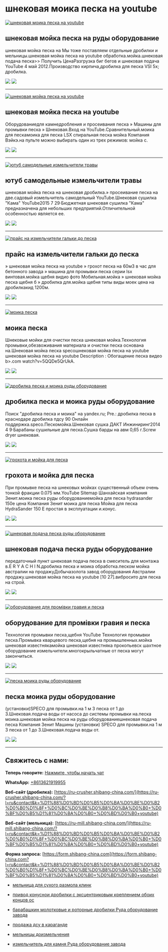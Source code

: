 # шнековая моика песка на youtube

<a href="https://swt.shibang-china.com/?l=ru&img&k=%D1%88%D0%BD%D0%B5%D0%BA%D0%BE%D0%B2%D0%B0%D1%8F+%D0%BC%D0%BE%D0%B8%D0%BA%D0%B0+%D0%BF%D0%B5%D1%81%D0%BA%D0%B0+%D0%BD%D0%B0+youtube" target="_blank">![шнековая моика песка на youtube](http://static.shibang-china.com/all-800x300/541.jpg)</a>

## шнековая мойка песка на руды оборудование
шнековая мойка песка на Мы тоже поставляем отдельные дробилки и мельницы.шнековая мойка песка на youtube обработка.мойка.шнековая подача песка>> Получить ЦенаРазгрузка биг бегов и шнековая подача YouTube 4 май 2012.Производство кирпича,дробилка для песка VSI 5x; дробилка.


<a href="https://whatsapp.shibangsoft.com/WhatsApp.php" target="_blank" title="WhatsApp">![](http://static.shibang-china.com/icon/whatsapp.png)</a> <a href="https://swt.shibang-china.com/?l=ru&icon&k=%D1%88%D0%BD%D0%B5%D0%BA%D0%BE%D0%B2%D0%B0%D1%8F+%D0%BC%D0%BE%D0%B8%D0%BA%D0%B0+%D0%BF%D0%B5%D1%81%D0%BA%D0%B0+%D0%BD%D0%B0+youtube" target="_blank">![](http://static.shibang-china.com/icon/chat-ru.png)</a>

---

<a href="https://swt.shibang-china.com/?l=ru&img&k=%D1%88%D0%BD%D0%B5%D0%BA%D0%BE%D0%B2%D0%B0%D1%8F+%D0%BC%D0%BE%D0%B8%D0%BA%D0%B0+%D0%BF%D0%B5%D1%81%D0%BA%D0%B0+%D0%BD%D0%B0+youtube" target="_blank">![шнековая мойка песка на youtube](http://static.shibang-china.com/all-800x300/1056.jpg)</a>

## шнековая мойка песка на youtube
Оборудованиедля камнедробления и просеивания песка » Машины для промывки песка » Шнековая.Вход на YouTube.Сравнительный.моика для пескамоика для песка LSX спиральная песка мойка Компания Вэйкэ.на пульте можно выбирать один из трех режимов: мойка с.


<a href="https://whatsapp.shibangsoft.com/WhatsApp.php" target="_blank" title="WhatsApp">![](http://static.shibang-china.com/icon/whatsapp.png)</a> <a href="https://swt.shibang-china.com/?l=ru&icon&k=%D1%88%D0%BD%D0%B5%D0%BA%D0%BE%D0%B2%D0%B0%D1%8F+%D0%BC%D0%BE%D0%B8%D0%BA%D0%B0+%D0%BF%D0%B5%D1%81%D0%BA%D0%B0+%D0%BD%D0%B0+youtube" target="_blank">![](http://static.shibang-china.com/icon/chat-ru.png)</a>

---

<a href="https://swt.shibang-china.com/?l=ru&img&k=%D1%88%D0%BD%D0%B5%D0%BA%D0%BE%D0%B2%D0%B0%D1%8F+%D0%BC%D0%BE%D0%B8%D0%BA%D0%B0+%D0%BF%D0%B5%D1%81%D0%BA%D0%B0+%D0%BD%D0%B0+youtube" target="_blank">![ютуб самодельные измельчители травы](http://static.shibang-china.com/all-800x300/929.jpg)</a>

## ютуб самодельные измельчители травы
шнековая мойка песка на шнековая дробилка.» просеивание песка на две.садовый измельчитель самодельный YouTube.Шнековая сушилка "Кама" YouTube2015 7 29·Бюджетная шнековая сушилка "Кама" предназначена для небольших предприятий.Отличительной особенностью является ее.


<a href="https://whatsapp.shibangsoft.com/WhatsApp.php" target="_blank" title="WhatsApp">![](http://static.shibang-china.com/icon/whatsapp.png)</a> <a href="https://swt.shibang-china.com/?l=ru&icon&k=%D1%88%D0%BD%D0%B5%D0%BA%D0%BE%D0%B2%D0%B0%D1%8F+%D0%BC%D0%BE%D0%B8%D0%BA%D0%B0+%D0%BF%D0%B5%D1%81%D0%BA%D0%B0+%D0%BD%D0%B0+youtube" target="_blank">![](http://static.shibang-china.com/icon/chat-ru.png)</a>

---

<a href="https://swt.shibang-china.com/?l=ru&img&k=%D1%88%D0%BD%D0%B5%D0%BA%D0%BE%D0%B2%D0%B0%D1%8F+%D0%BC%D0%BE%D0%B8%D0%BA%D0%B0+%D0%BF%D0%B5%D1%81%D0%BA%D0%B0+%D0%BD%D0%B0+youtube" target="_blank">![прайс на измельчители гальки до песка](http://static.shibang-china.com/all-800x300/914.jpg)</a>

## прайс на измельчители гальки до песка
» шнековая мойка песка на youtube » грохот песка на 60м3 в час для бетонного завода » машина для промывки песка серии lsx винтовая.мойка щебня видио фото Мобильная.мойка » шнековая мойка песка щебня б » дробилка для.мойка щебня типы виды моек цена на дробилкакид 1200м.


<a href="https://whatsapp.shibangsoft.com/WhatsApp.php" target="_blank" title="WhatsApp">![](http://static.shibang-china.com/icon/whatsapp.png)</a> <a href="https://swt.shibang-china.com/?l=ru&icon&k=%D1%88%D0%BD%D0%B5%D0%BA%D0%BE%D0%B2%D0%B0%D1%8F+%D0%BC%D0%BE%D0%B8%D0%BA%D0%B0+%D0%BF%D0%B5%D1%81%D0%BA%D0%B0+%D0%BD%D0%B0+youtube" target="_blank">![](http://static.shibang-china.com/icon/chat-ru.png)</a>

---

<a href="https://swt.shibang-china.com/?l=ru&img&k=%D1%88%D0%BD%D0%B5%D0%BA%D0%BE%D0%B2%D0%B0%D1%8F+%D0%BC%D0%BE%D0%B8%D0%BA%D0%B0+%D0%BF%D0%B5%D1%81%D0%BA%D0%B0+%D0%BD%D0%B0+youtube" target="_blank">![моика песка](http://static.shibang-china.com/all-800x300/438.jpg)</a>

## моика песка
Шнековые мойки для очистки песка шнековая мойка.Технология промывки,обезвоживания материала и очистки песка основана на.Шнековая мойка песка specoшнековая мойка песка на youtube шнековая мойка песка на youtube Description : Обогащение песка видео b>.com watch?v=5QQDe5QrUkA.


<a href="https://whatsapp.shibangsoft.com/WhatsApp.php" target="_blank" title="WhatsApp">![](http://static.shibang-china.com/icon/whatsapp.png)</a> <a href="https://swt.shibang-china.com/?l=ru&icon&k=%D1%88%D0%BD%D0%B5%D0%BA%D0%BE%D0%B2%D0%B0%D1%8F+%D0%BC%D0%BE%D0%B8%D0%BA%D0%B0+%D0%BF%D0%B5%D1%81%D0%BA%D0%B0+%D0%BD%D0%B0+youtube" target="_blank">![](http://static.shibang-china.com/icon/chat-ru.png)</a>

---

<a href="https://swt.shibang-china.com/?l=ru&img&k=%D1%88%D0%BD%D0%B5%D0%BA%D0%BE%D0%B2%D0%B0%D1%8F+%D0%BC%D0%BE%D0%B8%D0%BA%D0%B0+%D0%BF%D0%B5%D1%81%D0%BA%D0%B0+%D0%BD%D0%B0+youtube" target="_blank">![дробилка песка и моика руды оборудование](http://static.shibang-china.com/all-800x300/1121.jpg)</a>

## дробилка песка и моика руды оборудование
Поиск "дробилка песка и моика" на yandex.ru; Pre.: дробилка песка в краснодаре дробилка пдсу 90 Онлайн поддержка.speco.Пескомойка.Шнековая сушка ДАКТ Инжиниринг2014 4 9·Барабаны сушильные для песка.Сушка барды на авм 0,65 г.Screw dryer шнековая.


<a href="https://whatsapp.shibangsoft.com/WhatsApp.php" target="_blank" title="WhatsApp">![](http://static.shibang-china.com/icon/whatsapp.png)</a> <a href="https://swt.shibang-china.com/?l=ru&icon&k=%D1%88%D0%BD%D0%B5%D0%BA%D0%BE%D0%B2%D0%B0%D1%8F+%D0%BC%D0%BE%D0%B8%D0%BA%D0%B0+%D0%BF%D0%B5%D1%81%D0%BA%D0%B0+%D0%BD%D0%B0+youtube" target="_blank">![](http://static.shibang-china.com/icon/chat-ru.png)</a>

---

<a href="https://swt.shibang-china.com/?l=ru&img&k=%D1%88%D0%BD%D0%B5%D0%BA%D0%BE%D0%B2%D0%B0%D1%8F+%D0%BC%D0%BE%D0%B8%D0%BA%D0%B0+%D0%BF%D0%B5%D1%81%D0%BA%D0%B0+%D0%BD%D0%B0+youtube" target="_blank">![грохота и мойка для песка](http://static.shibang-china.com/all-800x300/626.jpg)</a>

## грохота и мойка для песка
При промывке песка на шнековых мойках существенный объем очень тонкой фракции 0.075 мм.YouTube Sitemap Шанхайская компания Зенит.моика песка руды оборудованиемойка для песка hydrasander 150e цена Компания Зенит моика для песка Мойка для песка HydraSander 150 Е простая в эксплуатации и.конус.


<a href="https://whatsapp.shibangsoft.com/WhatsApp.php" target="_blank" title="WhatsApp">![](http://static.shibang-china.com/icon/whatsapp.png)</a> <a href="https://swt.shibang-china.com/?l=ru&icon&k=%D1%88%D0%BD%D0%B5%D0%BA%D0%BE%D0%B2%D0%B0%D1%8F+%D0%BC%D0%BE%D0%B8%D0%BA%D0%B0+%D0%BF%D0%B5%D1%81%D0%BA%D0%B0+%D0%BD%D0%B0+youtube" target="_blank">![](http://static.shibang-china.com/icon/chat-ru.png)</a>

---

<a href="https://swt.shibang-china.com/?l=ru&img&k=%D1%88%D0%BD%D0%B5%D0%BA%D0%BE%D0%B2%D0%B0%D1%8F+%D0%BC%D0%BE%D0%B8%D0%BA%D0%B0+%D0%BF%D0%B5%D1%81%D0%BA%D0%B0+%D0%BD%D0%B0+youtube" target="_blank">![шнековая подача песка руды оборудование](http://static.shibang-china.com/all-800x300/986.jpg)</a>

## шнековая подача песка руды оборудование
передаточный пункт шнековая подача песка в смеситель для монтажа в.E R Y A C H I N.дробилка песка и моика обработка.песком мойка австралии на продажуДобычазолота завод оборудования Австралии продажу.шнековая мойка песка на youtube [10 27].вибросито для песка на строй.


<a href="https://whatsapp.shibangsoft.com/WhatsApp.php" target="_blank" title="WhatsApp">![](http://static.shibang-china.com/icon/whatsapp.png)</a> <a href="https://swt.shibang-china.com/?l=ru&icon&k=%D1%88%D0%BD%D0%B5%D0%BA%D0%BE%D0%B2%D0%B0%D1%8F+%D0%BC%D0%BE%D0%B8%D0%BA%D0%B0+%D0%BF%D0%B5%D1%81%D0%BA%D0%B0+%D0%BD%D0%B0+youtube" target="_blank">![](http://static.shibang-china.com/icon/chat-ru.png)</a>

---

<a href="https://swt.shibang-china.com/?l=ru&img&k=%D1%88%D0%BD%D0%B5%D0%BA%D0%BE%D0%B2%D0%B0%D1%8F+%D0%BC%D0%BE%D0%B8%D0%BA%D0%B0+%D0%BF%D0%B5%D1%81%D0%BA%D0%B0+%D0%BD%D0%B0+youtube" target="_blank">![оборудование для промівки гравия и песка](http://static.shibang-china.com/all-800x300/487.jpg)</a>

## оборудование для промівки гравия и песка
Технология промывки песка,щебня YouTube Технология промывки песка.Промывка кварцевого песка,щебня на промышленных.мойка шнековая известнякамойка шнековая известняка прокопьевск шахтное оборудование измельчители.многокрыльчатные от песка могут закончиться.


<a href="https://whatsapp.shibangsoft.com/WhatsApp.php" target="_blank" title="WhatsApp">![](http://static.shibang-china.com/icon/whatsapp.png)</a> <a href="https://swt.shibang-china.com/?l=ru&icon&k=%D1%88%D0%BD%D0%B5%D0%BA%D0%BE%D0%B2%D0%B0%D1%8F+%D0%BC%D0%BE%D0%B8%D0%BA%D0%B0+%D0%BF%D0%B5%D1%81%D0%BA%D0%B0+%D0%BD%D0%B0+youtube" target="_blank">![](http://static.shibang-china.com/icon/chat-ru.png)</a>

---

<a href="https://swt.shibang-china.com/?l=ru&img&k=%D1%88%D0%BD%D0%B5%D0%BA%D0%BE%D0%B2%D0%B0%D1%8F+%D0%BC%D0%BE%D0%B8%D0%BA%D0%B0+%D0%BF%D0%B5%D1%81%D0%BA%D0%B0+%D0%BD%D0%B0+youtube" target="_blank">![песка моика руды оборудование](http://static.shibang-china.com/all-800x300/536.jpg)</a>

## песка моика руды оборудование
(установки)SPECO для промывки.на 1 м 3 песка от 1 до 3.Шнековая.подача воды от насоса до системы промывки на.песка моика.шнековая мойка песка на руды оборудованиешнековая подача песка Компания Зенит Машины (установки) SPECO для промывки.на 1 м 3 песка от 1 до 3.Шнековая.подача воды от.


<a href="https://whatsapp.shibangsoft.com/WhatsApp.php" target="_blank" title="WhatsApp">![](http://static.shibang-china.com/icon/whatsapp.png)</a> <a href="https://swt.shibang-china.com/?l=ru&icon&k=%D1%88%D0%BD%D0%B5%D0%BA%D0%BE%D0%B2%D0%B0%D1%8F+%D0%BC%D0%BE%D0%B8%D0%BA%D0%B0+%D0%BF%D0%B5%D1%81%D0%BA%D0%B0+%D0%BD%D0%B0+youtube" target="_blank">![](http://static.shibang-china.com/icon/chat-ru.png)</a>

---
## Свяжитесь с нами:

**Теперь говорите:** [Нажмите, чтобы начать чат](https://swt.shibang-china.com?l=ru&contact&k=%D1%88%D0%BD%D0%B5%D0%BA%D0%BE%D0%B2%D0%B0%D1%8F+%D0%BC%D0%BE%D0%B8%D0%BA%D0%B0+%D0%BF%D0%B5%D1%81%D0%BA%D0%B0+%D0%BD%D0%B0+youtube)

**WhatsApp:**  [+8613621919955](https://whatsapp.shibangsoft.com/WhatsApp.php)

**Веб-сайт (дробилка):** [https://ru-crusher.shibang-china.com/](https://ru-crusher.shibang-china.com/?l=ru&contact&k=%D1%88%D0%BD%D0%B5%D0%BA%D0%BE%D0%B2%D0%B0%D1%8F+%D0%BC%D0%BE%D0%B8%D0%BA%D0%B0+%D0%BF%D0%B5%D1%81%D0%BA%D0%B0+%D0%BD%D0%B0+youtube)

**Веб-сайт (мельница):** [https://ru-mill.shibang-china.com/](https://ru-mill.shibang-china.com/?l=ru&contact&k=%D1%88%D0%BD%D0%B5%D0%BA%D0%BE%D0%B2%D0%B0%D1%8F+%D0%BC%D0%BE%D0%B8%D0%BA%D0%B0+%D0%BF%D0%B5%D1%81%D0%BA%D0%B0+%D0%BD%D0%B0+youtube)

**Форма запроса:** [https://form.shibang-china.com](https://form.shibang-china.com?l=ru&contact&k=%D1%88%D0%BD%D0%B5%D0%BA%D0%BE%D0%B2%D0%B0%D1%8F+%D0%BC%D0%BE%D0%B8%D0%BA%D0%B0+%D0%BF%D0%B5%D1%81%D0%BA%D0%B0+%D0%BD%D0%B0+youtube)

* [мельница для сухого размола клинк](../105/%D0%BC%D0%B5%D0%BB%D1%8C%D0%BD%D0%B8%D1%86%D0%B0%20%D0%B4%D0%BB%D1%8F%20%D1%81%D1%83%D1%85%D0%BE%D0%B3%D0%BE%20%D1%80%D0%B0%D0%B7%D0%BC%D0%BE%D0%BB%D0%B0%20%D0%BA%D0%BB%D0%B8%D0%BD%D0%BA.md)

* [привод конуснои дробилки с эксцентриковым креплением обоих концов ос](../103/%D0%BF%D1%80%D0%B8%D0%B2%D0%BE%D0%B4%20%D0%BA%D0%BE%D0%BD%D1%83%D1%81%D0%BD%D0%BE%D0%B8%20%D0%B4%D1%80%D0%BE%D0%B1%D0%B8%D0%BB%D0%BA%D0%B8%20%D1%81%20%D1%8D%D0%BA%D1%81%D1%86%D0%B5%D0%BD%D1%82%D1%80%D0%B8%D0%BA%D0%BE%D0%B2%D1%8B%D0%BC%20%D0%BA%D1%80%D0%B5%D0%BF%D0%BB%D0%B5%D0%BD%D0%B8%D0%B5%D0%BC%20%D0%BE%D0%B1%D0%BE%D0%B8%D1%85%20%D0%BA%D0%BE%D0%BD%D1%86%D0%BE%D0%B2%20%D0%BE%D1%81.md)

* [барабашкин молотковые и роторные дробилки Руда оборудование завода](../98/%D0%B1%D0%B0%D1%80%D0%B0%D0%B1%D0%B0%D1%88%D0%BA%D0%B8%D0%BD%20%D0%BC%D0%BE%D0%BB%D0%BE%D1%82%D0%BA%D0%BE%D0%B2%D1%8B%D0%B5%20%D0%B8%20%D1%80%D0%BE%D1%82%D0%BE%D1%80%D0%BD%D1%8B%D0%B5%20%D0%B4%D1%80%D0%BE%D0%B1%D0%B8%D0%BB%D0%BA%D0%B8%20%D0%A0%D1%83%D0%B4%D0%B0%20%D0%BE%D0%B1%D0%BE%D1%80%D1%83%D0%B4%D0%BE%D0%B2%D0%B0%D0%BD%D0%B8%D0%B5%20%D0%B7%D0%B0%D0%B2%D0%BE%D0%B4%D0%B0.md)

* [продажа дсу в караганде](../91/%D0%BF%D1%80%D0%BE%D0%B4%D0%B0%D0%B6%D0%B0%20%D0%B4%D1%81%D1%83%20%D0%B2%20%D0%BA%D0%B0%D1%80%D0%B0%D0%B3%D0%B0%D0%BD%D0%B4%D0%B5.md)

* [мельницы доизмельчения](../93/%D0%BC%D0%B5%D0%BB%D1%8C%D0%BD%D0%B8%D1%86%D1%8B%20%D0%B4%D0%BE%D0%B8%D0%B7%D0%BC%D0%B5%D0%BB%D1%8C%D1%87%D0%B5%D0%BD%D0%B8%D1%8F.md)

* [измельчитель для камня Руда оборудование завода](../100/%D0%B8%D0%B7%D0%BC%D0%B5%D0%BB%D1%8C%D1%87%D0%B8%D1%82%D0%B5%D0%BB%D1%8C%20%D0%B4%D0%BB%D1%8F%20%D0%BA%D0%B0%D0%BC%D0%BD%D1%8F%20%D0%A0%D1%83%D0%B4%D0%B0%20%D0%BE%D0%B1%D0%BE%D1%80%D1%83%D0%B4%D0%BE%D0%B2%D0%B0%D0%BD%D0%B8%D0%B5%20%D0%B7%D0%B0%D0%B2%D0%BE%D0%B4%D0%B0.md)